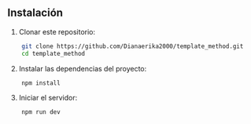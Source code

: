 ## Instalación
1. Clonar este repositorio:
```bash
    git clone https://github.com/Dianaerika2000/template_method.git
    cd template_method
```

2. Instalar las dependencias del proyecto:
```bash
    npm install
```

3. Iniciar el servidor:
```bash
    npm run dev
```